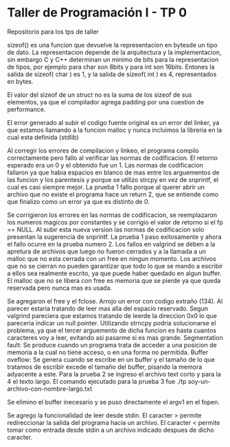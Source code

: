 # Taller de Programación I - TP 0
Repositorio para los tps de taller

sizeof() es una funcion que devuelve la representacion en bytesde un tipo de dato. La representacion depende
de la arquitectura y la implementacion, sin embargo C y C++ determinan un minimo de bits para la representacion de tipos,
por ejemplo para char son 8bits y para int son 16bits.
Entones la salida de sizeof( char ) es 1, y la salida de sizeof( int ) es 4, representados en bytes.

El valor del sizeof de un struct no es la suma de los sizeof de sus elementos, ya que el compilador agrega padding
por una cuestion de performance.

El error generado al subir el codigo fuente original es un error del linker, ya que estamos llamando a la funcion
malloc y nunca incluimos la libreria en la cual esta definida (stdlib)

Al corregir los errores de compilacion y linkeo, el programa compilo correctamente pero fallo al verificar
las normas de codificacion. El retorno esperado era un 0 y el obtenido fue un 1.
Las normas de codificacion fallaron ya que habia espacios en blanco de mas entre los arguementos de las funcion y
los parentesis y porque se utilizo strcpy en vez de snprintf, el cual es casi siempre mejor.
La prueba 1 fallo porque al querer abrir un archivo que no existe el programa hace un return 2, que se entiende
como que finalizo como un error ya que es distinto de 0.

Se corrigieron los errores en las normas de codificacion, se reemplazaron los numeros magicos por constantes y se
corrigio el valor de retorno si el fp == NULL.
Al subir esta nueva version las normas de codificacion solo presentan la sugerencia de snprintf. La prueba 1 paso
exitosamente y ahora el fallo ocurre en la prueba numero 2.
Los fallos en valgrind se deben a la apretura de archivos que luego no fueron cerrados y a la llamada a un malloc
que no esta cerrada con un free en ningun momento. Los archivos que no se cierran no pueden garantizar
que todo lo que se mando a escribir a ellos sea realmente escrito, ya que puede haber quedado en algun buffer.
El malloc que no se libera con free es memoria que se pierde ya que queda reservada pero nunca mas es usada.

Se agregaron el free y el fclose. Arrojo un error con codigo extraño (134). Al parecer estaria tratando de
leer mas alla del espacio reservado. Segun valgrind pareciera que estamos tratando de leerde la direccion 0x0
lo que pareceria indicar un null pointer. Utilizando strncpy podria solucionarse el problema, ya que el tercer
arguemento de dicha funcion es hasta cuantos caracteres voy a leer, evitando asi pasarme si es mas grande.
Segmentation fault: Se produce cuando un programa trata de acceder a una posicion de memoria a la cual no tiene
acceso, o en una forma no permitida.
Buffer oveflow: Se genera cuando se escribe en un buffer y el tamaño de lo que tratamos de escribir excede el tamaño
del buffer, pisando la memora adyacente a este.
Para la prueba 2 se ingreso el archivo text corto y para la 4 el texto largo. El comando ejecutado para la prueba 3
fue 	./tp soy-un-archivo-con-nombre-largo.txt

Se elimino el buffer inecesario y se puso directamente el argv1 en el fopen.

Se agrego la funcionalidad de leer desde stdin. El caracter > permite redireccionar la salida del programa hacia un archivo.
El caracter < permite tomar como entrada desde stdin a un archivo indicado despues de dicho caracter.
